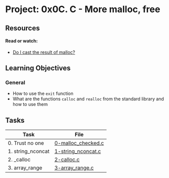 # Project: 0x0C. C - More malloc, free

## Resources

#### Read or watch:

* [Do I cast the result of malloc?](https://intranet.alxswe.com/rltoken/uKhvfzpF3v8Be10NCZlQtA)
## Learning Objectives

### General

* How to use the <code>exit</code> function
* What are the functions <code>calloc</code> and <code>realloc</code> from the standard library and how to use them
## Tasks

| Task | File |
| ---- | ---- |
| 0. Trust no one | [0-malloc_checked.c](./0-malloc_checked.c) |
| 1. string_nconcat | [1-string_nconcat.c](./1-string_nconcat.c) |
| 2. _calloc | [2-calloc.c](./2-calloc.c) |
| 3. array_range | [3-array_range.c](./3-array_range.c) |


